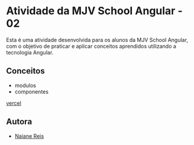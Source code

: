 
# Atividade da MJV School Angular - 02 

Esta é uma atividade desenvolvida para os alunos da MJV School Angular, com o objetivo de praticar e aplicar conceitos aprendidos utilizando a tecnologia Angular.

## Conceitos

- modulos
- componentes

[vercel](https://atividade-02-angular.vercel.app)

## Autora
- [Naiane Reis](https://github.com/NaianeReis27)
